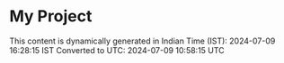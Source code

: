 # My Project

This content is dynamically generated in Indian Time (IST): 2024-07-09 16:28:15 IST
Converted to UTC: 2024-07-09 10:58:15 UTC
